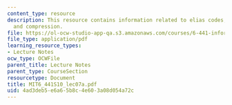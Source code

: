 ```yaml
---
content_type: resource
description: This resource contains information related to elias codes, slepian wolf
  and compression.
file: https://ol-ocw-studio-app-qa.s3.amazonaws.com/courses/6-441-information-theory-spring-2010/4ad3deb5e6a65b8c4e603a08d054a72c_MIT6_441S10_lec07a.pdf
file_type: application/pdf
learning_resource_types:
- Lecture Notes
ocw_type: OCWFile
parent_title: Lecture Notes
parent_type: CourseSection
resourcetype: Document
title: MIT6_441S10_lec07a.pdf
uid: 4ad3deb5-e6a6-5b8c-4e60-3a08d054a72c
---
```

